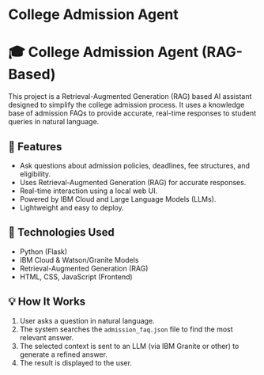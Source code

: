 # College Admission Agent

# 🎓 College Admission Agent (RAG-Based)

This project is a Retrieval-Augmented Generation (RAG) based AI assistant designed to simplify the college admission process. It uses a knowledge base of admission FAQs to provide accurate, real-time responses to student queries in natural language.

## 🚀 Features
- Ask questions about admission policies, deadlines, fee structures, and eligibility.
- Uses Retrieval-Augmented Generation (RAG) for accurate responses.
- Real-time interaction using a local web UI.
- Powered by IBM Cloud and Large Language Models (LLMs).
- Lightweight and easy to deploy.

## 🧠 Technologies Used
- Python (Flask)
- IBM Cloud & Watson/Granite Models
- Retrieval-Augmented Generation (RAG)
- HTML, CSS, JavaScript (Frontend)

## 💡 How It Works
1. User asks a question in natural language.
2. The system searches the `admission_faq.json` file to find the most relevant answer.
3. The selected context is sent to an LLM (via IBM Granite or other) to generate a refined answer.
4. The result is displayed to the user.
